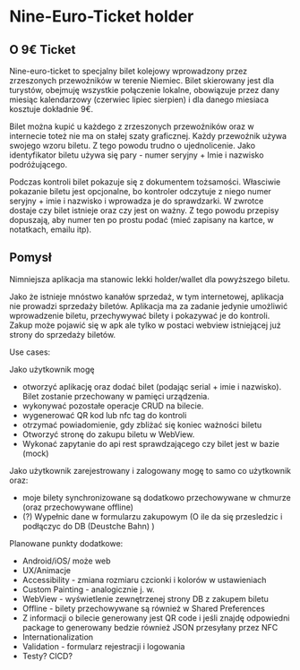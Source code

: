 # Nine-Euro-Ticket holder

## O 9€ Ticket

Nine-euro-ticket to specjalny bilet kolejowy wprowadzony przez zrzeszonych przewoźników w terenie Niemiec. Bilet skierowany jest dla turystów, obejmuję wszystkie połączenie lokalne, obowiązuje przez dany miesiąc kalendarzowy (czerwiec lipiec sierpien) i dla danego miesiaca kosztuje dokładnie 9€.

Bilet można kupić u każdego z zrzeszonych przewoźników oraz w internecie toteż nie ma on stałej szaty graficznej. Każdy przewoźnik używa swojego wzoru biletu. Z tego powodu trudno o ujednolicenie. Jako identyfikator biletu używa się pary - numer seryjny + Imie i nazwisko podróżującego.

Podczas kontroli bilet pokazuje się z dokumentem tożsamości. Własciwie pokazanie biletu jest opcjonalne, bo kontroler odczytuje z niego numer seryjny + imie i nazwisko i wprowadza je do sprawdzarki. W zwrotce dostaje czy bilet istnieje oraz czy jest on ważny. Z tego powodu przepisy dopuszają, aby numer ten po prostu podać (mieć zapisany na kartce, w notatkach, emailu itp).

## Pomysł

Nimniejsza aplikacja ma stanowic lekki holder/wallet dla powyższego biletu. 

Jako że istnieje mnóstwo kanałów sprzedaż, w tym internetowej, aplikacja nie prowadzi sprzedaży biletów. Aplikacja ma za zadanie jedynie umożliwić wprowadzenie biletu, przechywywać bilety i pokazywać je do kontroli. Zakup może pojawić się w apk ale tylko w postaci webview istniejącej już strony do sprzedaży biletów.

Use cases:

Jako użytkownik mogę
* otworzyć aplikację oraz dodać bilet (podając serial + imie i nazwisko). Bilet zostanie przechowany w pamięci urządzenia. 
* wykonywać pozostałe operacje CRUD na bilecie. 
* wygenerować QR kod lub nfc tag do kontroli
* otrzymać powiadomienie, gdy zbliżać się koniec ważności biletu
* Otworzyć stronę do zakupu biletu w WebView.
* Wykonać zapytanie do api rest sprawdzającego czy bilet jest w bazie (mock)

Jako użytkownik zarejestrowany i zalogowany mogę to samo co użytkownik oraz:
* moje bilety synchronizowane są dodatkowo przechowywane w chmurze (oraz przechowywane offline)
* (?) Wypełnic dane w formularzu zakupowym (O ile da się przesledzic i podłączyc do DB (Deustche Bahn) )


Planowane punkty dodatkowe:
* Android/iOS/ może web
* UX/Animacje
* Accessibility - zmiana rozmiaru czcionki i kolorów w ustawieniach
* Custom Painting - analogicznie j. w.
* WebView - wyświetlenie zewnętrzenej strony DB z zakupem biletu
* Offline - bilety przechowywane są również w Shared Preferences
* Z informacji o bilecie generowany jest QR code i jeśli znajdę odpowiedni package to generowany bedzie również JSON przesyłany przez NFC
* Internationalization
* Validation - formularz rejestracji i logowania
* Testy? CICD?



